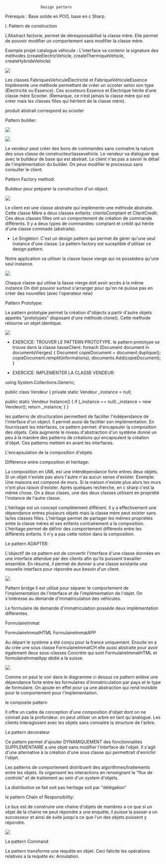 					Design pattern



<title> 1.	Définition : Les design patterns permettent de répondre à un problème de programmation connu avec une solution optimal.  Ils répondes a des problèmes de conception en POO. Ils résultent de bonne méthode de programmation. </title>

Prérequis : Base solide en POO, base en c Sharp.

I.	Pattern de construction

L’Abstract factorie, permet de déresponsabilisé la classe mère. Elle permet de pouvoir modifier un comportement sans modifier la classe mère.

Exemple projet catalogue véhicule : L’interface va contenir la signature des méthodes (createElectricVehicle, createThermiqueVehicle, createHybrideVehicle)

![](assets/factory.png)

Les classes FabriquesVehiculeÉlectricité et FabriqueVéhiculeEssence Implémente une méthode permettant de créer un scooter selon son type (Électricité ou Essence). Ces scooteurs Essence et Électrique hérite d’une classe mère Scooter. (Remarque, ce n’est jamais la classe mère qui est créer mais les classes filles qui héritent de la classe mère).


produit abstrait correspond au scooter


Pattern builder: 

![](assets/builder.png)


![](assets/builder2.png)

Le vendeur peut créer des bons de commandes sans connaitre la nature des sous classe de constructeurliassevehicle.
Le vendeur va dialoguer que avec le buildeur de base qui est abstrait.
Le client n'as pas a savoir le détail de l'implémentation du builder.
On peux modifier le processus sans consulter le client.

Pattern Factory method: 

Buildeur pour préparer la construction d'un object.

![](assets/methodFactory.png)

Le client est une classe abstraite qui implémente une méthode abstraite.
Cette classe Mère a deux classes enfants: clientsComptant et ClientCredit.
Ces deux classes filles ont un comportement de création de commande différents.
Il y a deux types de commandes: comptant et crédit qui hérite d'une classe commade (abstraite).


- Le Singleton:
C'est un design pattern qui permet de gérer qu'une seul instance d'une classe.
Le pattern factory est suceptible d'utiliser ce design pattern.

Notre application va utiliser la classe liasse vierge qui ne possèdera qu'une seul instance.

![](assets/signeton.png)

Chaque classe qui utilise la liasse vierge doit avoir accès à la même instance
On doit pouvoir surtout s'arranger pour qu'on ne puisse pas en créer des nouvelles (avec l'operateur new)

Pattern Prototype:

Le pattern prototype permet la création d"objects a partir d'autre objets appelés "prototypes" disposant d'une méthode clone().
Cette méthode retourne un objet identique.

![](assets/singleton2.png)

- EXERCICE: TROUVER LE PATTERN PROTOTYPE.
le pattern prototype se trouve dans la classe liasseClient:
  foreach (Document document in documentsVierges)
  {
  Document copieDocument = document.duplique();
  copieDocument.remplit(informations);
  documents.Add(copieDocument);
  }

- EXERCICE: IMPLEMENTER LA CLASSE VENDEUR:

using System.Collections.Generic;

public class Vendeur
{
private static Vendeur _instance = null;

public static Vendeur Instance()
{
if (_instance == null)
_instance = new Vendeur();
return _instance;
}
}



<title> II.	Pattern de structuration </title>

les patterns de structuration permettent de faciliter l'indépendance de l'interface d'un object.
Il permet aussi de faciliter son implémentation.
En fournissant les interfaces, ce pattern permet:
d'encapsuler la composition des objets.
Cela augmente le niveau d'abstraction d'un système donné un peu à la manière des patterns de créations qui encapsulent la création d'objet.
Ces patterns mettent en avant les interfaces.

L'encapsulation de la composition d'objets 


Différence entre composition et héritage: 

La composiition en UML est une intérdépendance forte entres deux objets.
Si un objet n'existe pas alors l'autre n'as aucun sense d'exister.
Exemple: Une maisons est composé de murs. Si la maison n'existe plus alors les murs n'ont plus raison d'exister.
Après quelques recherche, en c sharp c'est la même chose. 
On a deux clases, une des deux classes utilisent en propriété l'instance de l'autre classe.

L'héritage est un concept complètement différent. Il y a effectivement une dépendance entres plusieurs objets mais la classe mère peut exister sans la/les classes filles.
L'héritage permet de partager les mêmes propriétés entre la classe méres et ses enfants contrairement a la composition.
L'héritage permet de définir des comportement différents entre les différents enfants. Il n'y a pas cette notion dans la composition.


Le pattern ADAPTER:

L'objectif de ce pattern est de convertir l'interface d'une classe données
en une interface attendue par des clients afin qu'ils puissent travailler ensemble.
En résumé, il permet de donner à une classe existante une nouvelle interface
pour répondre aux besoin d'un client.

![](assets/adapter.png)


Pattern bridge
Il est utilisé pour séparer le comportement de l'implementation de l'interface et de l'implémentation de l'objet.
On s'intéresse au demande d'immatriculation des véhicules.

Le formulaire de demande d'immatriculation possède deux implémentation différentes.

FormulaireImmat

FormulaireImmatHTML
FormulaireImmatAPP

Au départ le système a été conçu pour la france uniquement.
Ensuite on a du crée une sous classe FormulaireImmatCH
elle aussi abstraite pour avoir également deux sous-classes Concrète qui sont FormulaireImmatHTML et formulaireImmatApp dédié a la suisse.

![](assets/bridge.png)

Comme on peut le voir dans le diagramme ci dessus ce pattern enlève une dépendance forte entre les formulaires d'immatriculation par pays et le type de formulaire.
On ajoute en effet pour ça une abstraction qui rend invisible pour le comportement pour l'implementation.



le composite pattern

Il offre un cadre de conception d'une composition d'objet dont on ne connait pas la profondeur.
on peut utiliser un arbre en tant qu'analogue.
Les clients interagissent avec les objets sans connaitre la structure de l'arbre.


Le pattern decorateur

Ce pattern permet d'ajouter DYNAMIQUEMENT des fonctionnalités SUPPLEMENTAIRE a une objet sans modifier l'interface de l'objet.
Il s'agit d'une alternative à la création d'une sous classe qui permettrait d'enrichir l'objet.




<title> III.	Pattern de comportement </title>

Les patterns de comportement distribuent des algorithmes/traitements entre les objets.
Ils organisent les interactions en renseignant le "flux de controle" et de traitement au sein d'un system d'objets.

La distribution se fait soit pas héritage soit par "délégation"

le pattern Chain of Responsibility:

Le bus est de construire une chaine d'objets de manières a ce que si un objet de la chaine ne peut répondre
a une enquète, il puisse la passer a un successeur et ainsi de suite jusqu'a ce que l'un des objets
puissent y répondre.

![](assets/chainOfResponsability.png)

La pattern Command

Le pattern transforme une requête en objet.
Ceci falicite les opérations relatives a la requête ex:  Annulation.



